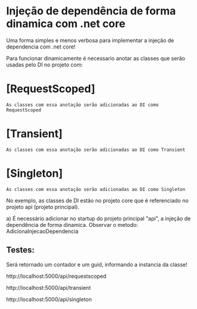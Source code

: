 # Injeção de dependência de forma dinamica com .net core
Uma forma simples e menos verbosa para implementar a injeção de dependencia com .net core!

Para funcionar dinamicamente é necessario anotar as classes que serão usadas pelo DI no projeto com:

# [RequestScoped]
    As classes com essa anotação serão adicionadas ao DI como RequestScoped
# [Transient]
    As classes com essa anotação serão adicionadas ao DI como Transient
# [Singleton]
    As classes com essa anotação serão adicionadas ao DI como Singleton


No exemplo, as classes de DI estão no projeto core que é referenciado no projeto api (projeto principal). 

a) É necessário adicionar no startup do projeto principal "api", a injeção de dependência de forma dinamica.
		Observar o metodo: AdicionaInjecaoDependencia

## Testes: 

Será retornado um contador e um guid, informando a instancia da classe!
 
http://localhost:5000/api/requestscoped

http://localhost:5000/api/transient

http://localhost:5000/api/singleton
